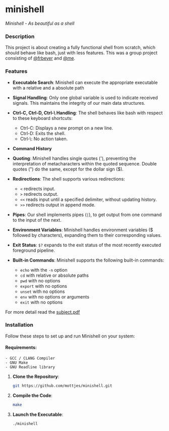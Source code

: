 # minishell

*Minishell - As beautiful as a shell*

### Description

This project is about creating a fully functional shell from scratch, which should behave like bash, just with less features.
This was a group project consisting of [@frbeyer](https://github.com/frbeyer1) and [@me](https://github.com/mottjes/).

### Features

- **Executable Search**: Minishell can execute the appropriate executable with a relative and a absolute path

- **Signal Handling**: Only one global variable is used to indicate received signals. This maintains the integrity of our main data structures.

- **Ctrl-C, Ctrl-D, Ctrl-\ Handling**: The shell behaves like bash with respect to these keyboard shortcuts:
    - Ctrl-C: Displays a new prompt on a new line.
    - Ctrl-D: Exits the shell.
    - Ctrl-\\: No action taken.

- **Command History**

- **Quoting**: Minishell handles single quotes ('), preventing the interpretation of metacharacters within the quoted sequence. Double quotes (") do the same, except for the dollar sign ($).

- **Redirections**: The shell supports various redirections:
    - `<` redirects input.
    - `>` redirects output.
    - `<<` reads input until a specified delimiter, without updating history.
    - `>>` redirects output in append mode.

- **Pipes**: Our shell implements pipes (`|`), to get output from one command to the input of the next.

- **Environment Variables**: Minishell handles environment variables ($ followed by characters), expanding them to their corresponding values.

- **Exit Status**: `$?` expands to the exit status of the most recently executed foreground pipeline.

- **Built-in Commands**: Minishell supports the following built-in commands:
    - `echo` with the `-n` option
    - `cd` with relative or absolute paths
    - `pwd` with no options
    - `export` with no options
    - `unset` with no options
    - `env` with no options or arguments
    - `exit` with no options

For more detail read the [subject.pdf](https://github.com/mottjes/minishell/en.subject.pdf)

### Installation

Follow these steps to set up and run Minishell on your system:

#### Requirements:

    - GCC / CLANG Compiler
    - GNU Make
    - GNU Readline library

1. **Clone the Repository**:

    ```sh
    git https://github.com/mottjes/minishell.git
    ```

2. **Compile the Code**:

    ```sh
    make
    ```

3. **Launch the Executable**:

    ```sh
    ./minishell
    ```
